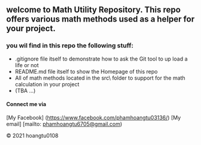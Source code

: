 ## welcome to Math Utility Repository. This repo offers various math methods used as a helper for your project.


### you wil find in this repo the following stuff:
* .gitignore file itself to demonstrate how to ask the Git tool to up load a life or not
* README.md file itself to show the Homepage of this repo
* All of math methods located in the src\ folder to support for the math calculation in your project
* (TBA ...)

#### Connect me via
[My Facebook] (https://www.facebook.com/phamhoangtu03136/)
[My email] [mailto: phamhoangtu6705@gmail.com)

© 2021 hoangtu0108

